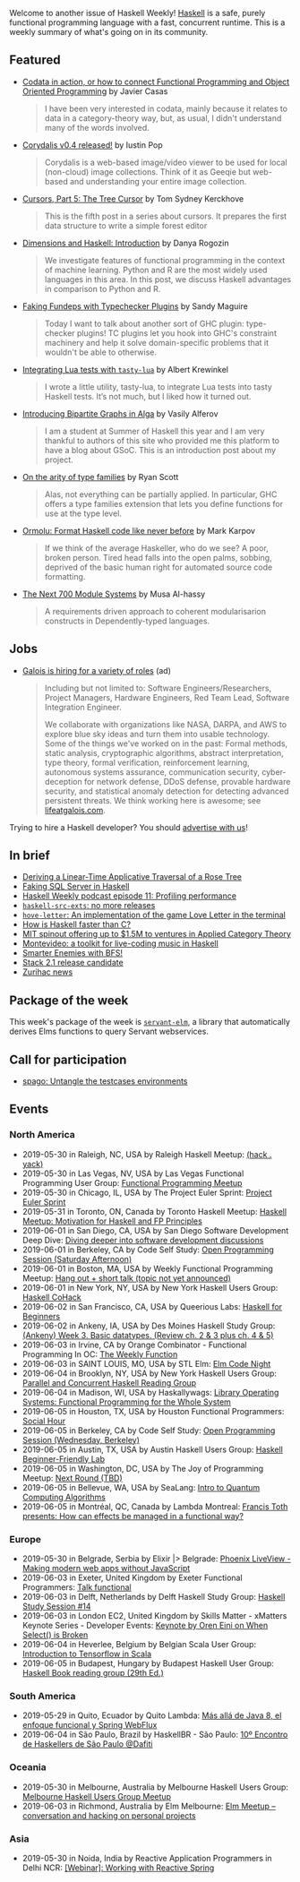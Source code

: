 Welcome to another issue of Haskell Weekly!
[Haskell](https://www.haskell.org) is a safe, purely functional programming language with a fast, concurrent runtime.
This is a weekly summary of what's going on in its community.

## Featured

-   [Codata in action, or how to connect Functional Programming and Object Oriented Programming](https://www.javiercasas.com/articles/codata-in-action) by Javier Casas

    > I have been very interested in codata, mainly because it relates to data in a category-theory way, but, as usual, I didn't understand many of the words involved.

-   [Corydalis v0.4 released!](https://k1024.org/posts/2019/2019-05-26-corydalis-v0.4/) by Iustin Pop

    > Corydalis is a web-based image/video viewer to be used for local (non-cloud) image collections. Think of it as Geeqie but web-based and understanding your entire image collection.

-   [Cursors, Part 5: The Tree Cursor](https://cs-syd.eu/posts/2019-05-28-cursors-tree) by Tom Sydney Kerckhove

    > This is the fifth post in a series about cursors. It prepares the first data structure to write a simple forest editor

-   [Dimensions and Haskell: Introduction](https://serokell.io/blog/dimensions-and-haskell-introduction) by Danya Rogozin

    > We investigate features of functional programming in the context of machine learning. Python and R are the most widely used languages in this area. In this post, we discuss Haskell advantages in comparison to Python and R.

-   [Faking Fundeps with Typechecker Plugins](https://reasonablypolymorphic.com/blog/faking-fundeps/) by Sandy Maguire

    > Today I want to talk about another sort of GHC plugin: type-checker plugins! TC plugins let you hook into GHC's constraint machinery and help it solve domain-specific problems that it wouldn't be able to otherwise.

-   [Integrating Lua tests with `tasty-lua`](https://discourse.haskell.org/t/integrating-lua-tests-with-tasty-lua/703?u=taylorfausak) by Albert Krewinkel

    > I wrote a little utility, tasty-lua, to integrate Lua tests into tasty Haskell tests. It’s not much, but I liked how it turned out.

-   [Introducing Bipartite Graphs in Alga](https://summer.haskell.org/news/2019-05-29-alga-introduction.html) by Vasily Alferov

    > I am a student at Summer of Haskell this year and I am very thankful to authors of this site who provided me this platform to have a blog about GSoC. This is an introduction post about my project.

-   [On the arity of type families](https://ryanglscott.github.io/2019/05/26/on-the-arity-of-type-families/) by Ryan Scott

    > Alas, not everything can be partially applied. In particular, GHC offers a type families extension that lets you define functions for use at the type level.

-   [Ormolu: Format Haskell code like never before](https://www.tweag.io/posts/2019-05-27-ormolu.html) by Mark Karpov

    > If we think of the average Haskeller, who do we see? A poor, broken person. Tired head falls into the open palms, sobbing, deprived of the basic human right for automated source code formatting.

-   [The Next 700 Module Systems](https://alhassy.github.io/next-700-module-systems-proposal/) by Musa Al-hassy

    > A requirements driven approach to coherent modularisarion constructs in Dependently-typed languages.

## Jobs

-   [Galois is hiring for a variety of roles](https://galois.com/careers/) (ad)

    > Including but not limited to: Software Engineers/Researchers, Project Managers, Hardware Engineers, Red Team Lead, Software Integration Engineer.
    >
    > We collaborate with organizations like NASA, DARPA, and AWS to explore blue sky ideas and turn them into usable technology. Some of the things we've worked on in the past: Formal methods, static analysis, cryptographic algorithms, abstract interpretation, type theory, formal verification, reinforcement learning, autonomous systems assurance, communication security, cyber-deception for network defense, DDoS defense, provable hardware security, and statistical anomaly detection for detecting advanced persistent threats. We think working here is awesome; see [lifeatgalois.com](https://lifeatgalois.com).

Trying to hire a Haskell developer?
You should [advertise with us](https://haskellweekly.news/advertising.html)!

## In brief

-   [Deriving a Linear-Time Applicative Traversal of a Rose Tree](https://doisinkidney.com/posts/2019-05-28-linear-phases.html)
-   [Faking SQL Server in Haskell](https://www.fpcomplete.com/blog/faking-sql-server-in-haskell)
-   [Haskell Weekly podcast episode 11: Profiling performance](https://haskellweekly.news/podcast/episodes/11.html)
-   [`haskell-src-exts`: no more releases](https://mail.haskell.org/pipermail/haskell-cafe/2019-May/131166.html)
-   [`hove-letter`: An implementation of the game Love Letter in the terminal](https://github.com/dixonary/hove-letter/tree/ac733b5049735a7ab1e295e7a672b84a930e6db0)
-   [How is Haskell faster than C?](https://lispcast.com/how-is-haskell-faster-than-c/)
-   [MIT spinout offering up to $1.5M to ventures in Applied Category Theory](https://np.reddit.com/r/haskell/comments/bs5aiu/mit_spinout_offering_up_to_15m_to_ventures_in/)
-   [Montevideo: a toolkit for live-coding music in Haskell](https://github.com/JeffreyBenjaminBrown/montevideo/tree/b3668f06829eccd0579a7b5167aa55a19149c1fc)
-   [Smarter Enemies with BFS!](https://mmhaskell.com/blog/2019/5/27/smarter-enemies-with-bfs)
-   [Stack 2.1 release candidate](https://mail.haskell.org/pipermail/haskell-cafe/2019-May/131168.html)
-   [Zurihac news](https://joyofhaskell.com/posts/2019-05-29-zurihac.html)

## Package of the week

This week's package of the week is [`servant-elm`](https://hackage.haskell.org/package/servant-elm-0.6.0.1), a library that automatically derives Elms functions to query Servant webservices.

## Call for participation

-   [spago: Untangle the testcases environments](https://github.com/spacchetti/spago/issues/214)

## Events

### North America

- 2019-05-30 in Raleigh, NC, USA by Raleigh Haskell Meetup: [(hack . yack)](https://www.meetup.com/Raleigh-Haskell-Meetup/events/nsfsnqyzhbnc/)
- 2019-05-30 in Las Vegas, NV, USA by Las Vegas Functional Programming User Group: [Functional Programming Meetup](https://www.meetup.com/las-vegas-functional-programming/events/jkznkqyzhbnc/)
- 2019-05-30 in Chicago, IL, USA by The Project Euler Sprint: [Project Euler Sprint](https://www.meetup.com/Project-Euler-Sprint/events/ngwzxmyzhbnc/)
- 2019-05-31 in Toronto, ON, Canada by Toronto Haskell Meetup: [Haskell Meetup: Motivation for Haskell and FP Principles](https://www.meetup.com/meetup-group-evRITRtT/events/261724455/)
- 2019-06-01 in San Diego, CA, USA by San Diego Software Development Deep Dive: [Diving deeper into software development discussions ](https://www.meetup.com/San-Diego-Software-Development-Deep-Dive/events/mtzbkqyzjbcb/)
- 2019-06-01 in Berkeley, CA by Code Self Study: [Open Programming Session (Saturday Afternoon)](https://www.meetup.com/codeselfstudy/events/dkwpzpyzjbcb/)
- 2019-06-01 in Boston, MA, USA by Weekly Functional Programming Meetup: [Hang out + short talk (topic not yet announced)](https://www.meetup.com/Weekly-Functional-Programming-Meetup/events/jcgpwqyzjbcb/)
- 2019-06-01 in New York, NY, USA by New York Haskell Users Group: [Haskell CoHack](https://www.meetup.com/NY-Haskell/events/261245898/)
- 2019-06-02 in San Francisco, CA, USA by Queerious Labs: [Haskell for Beginners](https://www.meetup.com/QueeriousLabs/events/skgqzqyzjbdb/)
- 2019-06-02 in Ankeny, IA, USA by Des Moines Haskell Study Group: [(Ankeny) Week 3. Basic datatypes. (Review ch. 2 & 3 plus ch. 4 & 5)](https://www.meetup.com/Des-Moines-Haskell-Study-Group/events/nkqvzqyzjbdb/)
- 2019-06-03 in Irvine, CA by Orange Combinator - Functional Programming In OC: [The Weekly Function](https://www.meetup.com/orange-combinator/events/wnrhbryzjbfb/)
- 2019-06-03 in SAINT LOUIS, MO, USA by STL Elm: [Elm Code Night](https://www.meetup.com/STLElm/events/qhqmsmyzjbfb/)
- 2019-06-04 in Brooklyn, NY, USA by New York Haskell Users Group: [Parallel and Concurrent Haskell Reading Group](https://www.meetup.com/NY-Haskell/events/shmktqyzjbgb/)
- 2019-06-04 in Madison, WI, USA by Haskallywags: [Library Operating Systems: Functional Programming for the Whole System](https://www.meetup.com/Haskallywags/events/260155970/)
- 2019-06-05 in Houston, TX, USA by Houston Functional Programmers: [Social Hour](https://www.meetup.com/Houston-Functional-Programmers/events/bhfpzqyzjbhb/)
- 2019-06-05 in Berkeley, CA by Code Self Study: [Open Programming Session (Wednesday, Berkeley)](https://www.meetup.com/codeselfstudy/events/tzgvnqyzjbhb/)
- 2019-06-05 in Austin, TX, USA by Austin Haskell Users Group: [Haskell Beginner-Friendly Lab](https://www.meetup.com/ATX-Haskell/events/dsldppyzjbhb/)
- 2019-06-05 in Washington, DC, USA by The Joy of Programming Meetup: [Next Round (TBD)](https://www.meetup.com/Joy-of-Programming-DC/events/xpnxbpyzjbhb/)
- 2019-06-05 in Bellevue, WA, USA by SeaLang: [Intro to Quantum Computing Algorithms ](https://www.meetup.com/SeaLang/events/261372713/)
- 2019-06-05 in Montréal, QC, Canada by Lambda Montreal: [Francis Toth presents: How can effects be managed in a functional way?](https://www.meetup.com/lambda-montreal/events/261835730/)

### Europe

- 2019-05-30 in Belgrade, Serbia by Elixir |> Belgrade: [Phoenix LiveView - Making modern web apps without JavaScript](https://www.meetup.com/elixirbelgrade/events/261344984/)
- 2019-06-03 in Exeter, United Kingdom by Exeter Functional Programmers: [Talk functional](https://www.meetup.com/Exeter-Functional-Programmers/events/nxxtmqyzjbfb/)
- 2019-06-03 in Delft, Netherlands by Delft Haskell Study Group: [Haskell Study Session #14](https://www.meetup.com/Delft-Haskell-Study-Group/events/261827101/)
- 2019-06-03 in London EC2, United Kingdom by Skills Matter - xMatters Keynote Series - Developer Events: [Keynote by Oren Eini on When Select() is Broken](https://www.meetup.com/skillsmatter/events/261101277/)
- 2019-06-04 in Heverlee, Belgium by Belgian Scala User Group: [Introduction to Tensorflow in Scala](https://www.meetup.com/BeScala/events/261317225/)
- 2019-06-05 in Budapest, Hungary by Budapest Haskell User Group: [Haskell Book reading group (29th Ed.)](https://www.meetup.com/Bp-HUG/events/261608810/)

### South America

- 2019-05-29 in Quito, Ecuador by Quito Lambda: [Más allá de Java 8, el enfoque funcional y Spring WebFlux](https://www.meetup.com/Quito-Lambda-Meetup/events/mscxlpyzhbdc/)
- 2019-06-04 in São Paulo, Brazil by HaskellBR - São Paulo: [10º Encontro de Haskellers de São Paulo @Dafiti](https://www.meetup.com/haskellbr-sp/events/260852650/)

### Oceania

- 2019-05-30 in Melbourne, Australia by Melbourne Haskell Users Group: [Melbourne Haskell Users Group Meetup](https://www.meetup.com/Melbourne-Haskell-Users-Group/events/qfptslyzhbnc/)
- 2019-06-03 in Richmond, Australia by Elm Melbourne: [Elm Meetup – conversation and hacking on personal projects](https://www.meetup.com/Elm-Melbourne/events/hxlksqyzjbfb/)

### Asia

- 2019-05-30 in Noida, India by Reactive Application Programmers in Delhi NCR: [[Webinar]: Working with Reactive Spring](https://www.meetup.com/Reactive-Application-Programmers-in-Delhi-NCR/events/261666203/)
